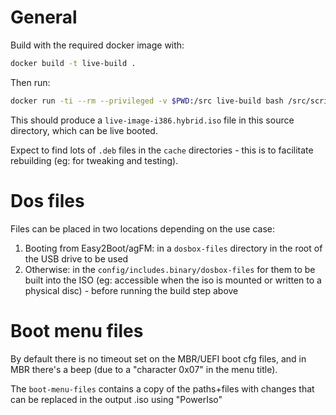 # General

Build with the required docker image with:

```sh
docker build -t live-build .
```

Then run:

```sh
docker run -ti --rm --privileged -v $PWD:/src live-build bash /src/scripts/build.sh
```

This should produce a `live-image-i386.hybrid.iso` file in this source directory, which can be live booted.

Expect to find lots of `.deb` files in the `cache` directories - this is to facilitate rebuilding (eg: for tweaking and testing).

# Dos files

Files can be placed in two locations depending on the use case:

1. Booting from Easy2Boot/agFM: in a `dosbox-files` directory in the root of the USB drive to be used
2. Otherwise: in the `config/includes.binary/dosbox-files` for them to be built into the ISO (eg: accessible when the iso is mounted or written to a physical disc) - before running the build step above

# Boot menu files
By default there is no timeout set on the MBR/UEFI boot cfg files, and in MBR there's a beep (due to a "character 0x07" in the menu title).

The `boot-menu-files` contains a copy of the paths+files with changes that can be replaced in the output .iso using "PowerIso"